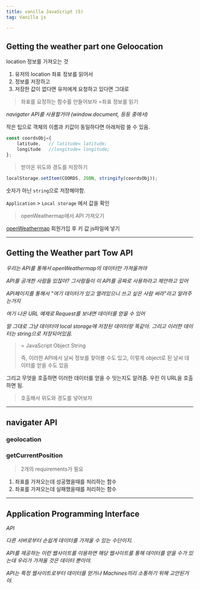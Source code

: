 ```yaml
---
title: vanilla JavaScript (5)
tag: Vanilla js

---
```




## Getting the weather part one Geloocation

location 정보를 가져오는 것

1. 유저의 location 좌표 정보를 읽어서 
2. 정보를 저장하고
3. 저장한 값이 없다면 유저에게 요청하고 있다면 그대로

> 좌표를 요정하는 함수를 만들어보자 =좌표 정보를 읽기

_navigater API를 사용할거야 (window.document, 등등 중에서)_

작은 팁으로 객체의 이름과 키값이 동일하다면 아래처럼 쓸 수 있음.

```js
const coordsObj={
	latitude,	// latitude= latitude;
	longitude	//longitude= longitude;
};
```

> 받아온 위도와 경도를 저장하기

```js
localStorage.setItem(COORDS, JSON, stringify(coordsObj));
```

숫자가 아닌 `string`으로 저장해야함.

`Application` > `Local storage` 에서 값을 확인

> openWeathermap에서 API 가져오기

[openWeathermap](openweathermap.org) 회원가입 후 키 값 js파일에 넣기 



---

## Getting the Weather part Tow API


_우리는 API를 통해서 openWeathermap의 데이터만 가져올꺼야_

_API를 공개한 사람들 있잖아? 그사람들이 이 API를 공짜로 사용하라고 제안하고 있어_

_API페이지를 통해서 "여기 데이터가 있고 열려있으니 쓰고 싶은 사람 써라"라고 알려주는거지_

_여기 나온 URL 예제로 Request를 보내면 데이터를 얻을 수 있어_

_말 그대로 그냥 데이터야 local storage에 저장된 데이터랑 똑같아. 그리고 이러한 데이터는 string으로 저장되어있음._


> = JavaScript Object String
>
> 즉, 이러한 API에서 날씨 정보를 찾아볼 수도 있고, 이렇게 object로 된 날씨 데이터를 얻을 수도 있음

그리고 무엇을 호출하면 이러한 데이터를 얻을 수 잇는지도 알려줌. 우린 이 URL을 호출하면 됨.

> 호출해서 위도와 경도를 넣어보자







---

## navigater API

### geolocation

### getCurrentPosition

> 2개의 requirements가 필요

1. 좌표를 가져오는데 성공했을때를 처리하는 함수
2. 좌표를 가져오는데 실패했을때를 처리하는 함수



---

## Application Programming Interface

*API*

*다른 서버로부터 손쉽게 데이터를 가져올 수 있는 수단이지.*

_API를 제공하는 이런 웹사이트를 이용하면 해당 웹사이트를 통해 데이터를 얻을 수가 있는데  우리가 가져올 것은 데이터 뿐이야._

_API는 특정 웹사이트로부터 데이터를 얻거나 Machines끼리 소통하기 위해 고안된거야._



